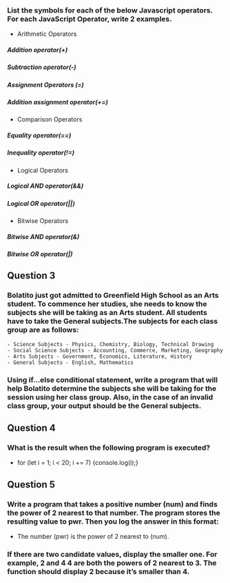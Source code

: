 ### List the symbols for each of the below Javascript operators. For each JavaScript Operator, write 2 examples.
- Arithmetic Operators
##### Addition operator(+)
##### Subtraction operator(-)
##### Assignment Operators (=)
##### Addition assignment operator(+=) 
- Comparison Operators
##### Equality operator(==) 
##### Inequality operator(!=) 
- Logical Operators
##### Logical AND operator(&&)
##### Logical OR operator(||) 
- Bitwise Operators
##### Bitwise AND operator(&)
##### Bitwise OR operator(|)

 ## Question 3 
### Bolatito just got admitted to Greenfield High School as an Arts student. To commence her studies, she needs to know the subjects she will be taking as an Arts student. All students have to take the General subjects.The subjects for each class group are as follows:
	- Science Subjects - Physics, Chemistry, Biology, Technical Drawing 
    - Social Science Subjects - Accounting, Commerce, Marketing, Geography
    - Arts Subjects - Government, Economics, Literature, History
    - General Subjects - English, Mathematics

### Using if…else conditional statement, write a program that will help Bolatito determine the subjects she will be taking for the session using her class group. Also, in the case of an invalid class group, your output should be the General subjects. 


## Question 4 
### What is the result when the following program is executed?
- for (let i = 1; i < 20; i += 7) {console.log(i);}

## Question 5 
### Write a program that takes a positive number (num) and finds the power of 2 nearest to that number. The program stores the resulting value to pwr. Then you log the answer in this format: 
- The number (pwr) is the power of 2 nearest to (num).
### If there are two candidate values, display the smaller one. For example, 2 and 4 4 are both the powers of 2 nearest to 3. The function should display 2 because it’s smaller than 4.

